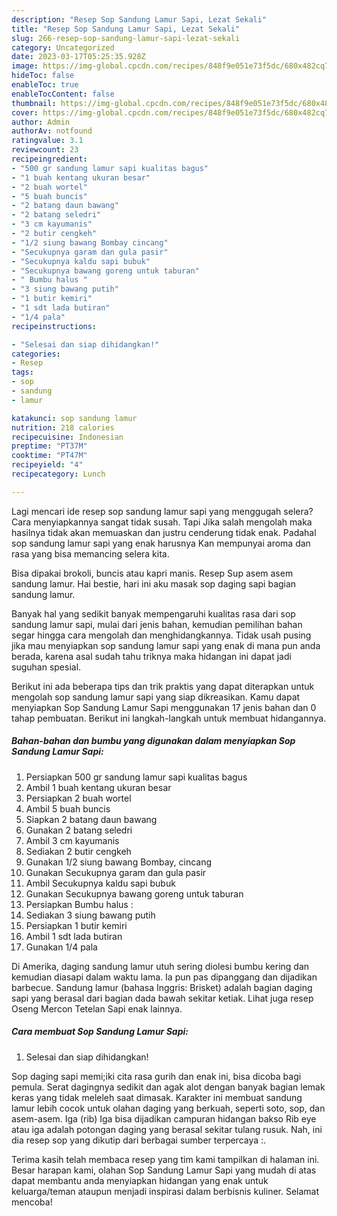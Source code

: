 ```yaml
---
description: "Resep Sop Sandung Lamur Sapi, Lezat Sekali"
title: "Resep Sop Sandung Lamur Sapi, Lezat Sekali"
slug: 266-resep-sop-sandung-lamur-sapi-lezat-sekali
category: Uncategorized
date: 2023-03-17T05:25:35.928Z
image: https://img-global.cpcdn.com/recipes/848f9e051e73f5dc/680x482cq70/sop-sandung-lamur-sapi-foto-resep-utama.jpg
hideToc: false
enableToc: true
enableTocContent: false
thumbnail: https://img-global.cpcdn.com/recipes/848f9e051e73f5dc/680x482cq70/sop-sandung-lamur-sapi-foto-resep-utama.jpg
cover: https://img-global.cpcdn.com/recipes/848f9e051e73f5dc/680x482cq70/sop-sandung-lamur-sapi-foto-resep-utama.jpg
author: Admin
authorAv: notfound
ratingvalue: 3.1
reviewcount: 23
recipeingredient:
- "500 gr sandung lamur sapi kualitas bagus"
- "1 buah kentang ukuran besar"
- "2 buah wortel"
- "5 buah buncis"
- "2 batang daun bawang"
- "2 batang seledri"
- "3 cm kayumanis"
- "2 butir cengkeh"
- "1/2 siung bawang Bombay cincang"
- "Secukupnya garam dan gula pasir"
- "Secukupnya kaldu sapi bubuk"
- "Secukupnya bawang goreng untuk taburan"
- " Bumbu halus "
- "3 siung bawang putih"
- "1 butir kemiri"
- "1 sdt lada butiran"
- "1/4 pala"
recipeinstructions:

- "Selesai dan siap dihidangkan!"
categories:
- Resep
tags:
- sop
- sandung
- lamur

katakunci: sop sandung lamur 
nutrition: 218 calories
recipecuisine: Indonesian
preptime: "PT37M"
cooktime: "PT47M"
recipeyield: "4"
recipecategory: Lunch

---
```



Lagi mencari ide resep sop sandung lamur sapi yang menggugah selera? Cara menyiapkannya sangat tidak susah. Tapi Jika salah mengolah maka hasilnya tidak akan memuaskan dan justru cenderung tidak enak. Padahal sop sandung lamur sapi yang enak harusnya Kan mempunyai aroma dan rasa yang bisa memancing selera kita.


Bisa dipakai brokoli, buncis atau kapri manis. Resep Sup asem asem sandung lamur. Hai bestie, hari ini aku masak sop daging sapi bagian sandung lamur.

Banyak hal yang sedikit banyak mempengaruhi kualitas rasa dari sop sandung lamur sapi, mulai dari jenis bahan, kemudian pemilihan bahan segar hingga cara mengolah dan menghidangkannya. Tidak usah pusing jika mau menyiapkan sop sandung lamur sapi yang enak di mana pun anda berada, karena asal sudah tahu triknya maka hidangan ini dapat jadi suguhan spesial.


Berikut ini ada beberapa tips dan trik praktis yang dapat diterapkan untuk mengolah sop sandung lamur sapi yang siap dikreasikan. Kamu dapat menyiapkan Sop Sandung Lamur Sapi menggunakan 17 jenis bahan dan 0 tahap pembuatan. Berikut ini langkah-langkah untuk membuat hidangannya.

<!--inarticleads1-->

##### Bahan-bahan dan bumbu yang digunakan dalam menyiapkan Sop Sandung Lamur Sapi:

1. Persiapkan 500 gr sandung lamur sapi kualitas bagus
1. Ambil 1 buah kentang ukuran besar
1. Persiapkan 2 buah wortel
1. Ambil 5 buah buncis
1. Siapkan 2 batang daun bawang
1. Gunakan 2 batang seledri
1. Ambil 3 cm kayumanis
1. Sediakan 2 butir cengkeh
1. Gunakan 1/2 siung bawang Bombay, cincang
1. Gunakan Secukupnya garam dan gula pasir
1. Ambil Secukupnya kaldu sapi bubuk
1. Gunakan Secukupnya bawang goreng untuk taburan
1. Persiapkan  Bumbu halus :
1. Sediakan 3 siung bawang putih
1. Persiapkan 1 butir kemiri
1. Ambil 1 sdt lada butiran
1. Gunakan 1/4 pala


Di Amerika, daging sandung lamur utuh sering diolesi bumbu kering dan kemudian diasapi dalam waktu lama. Ia pun pas dipanggang dan dijadikan barbecue. Sandung lamur (bahasa Inggris: Brisket) adalah bagian daging sapi yang berasal dari bagian dada bawah sekitar ketiak. Lihat juga resep Oseng Mercon Tetelan Sapi enak lainnya. 

<!--inarticleads2-->

##### Cara membuat Sop Sandung Lamur Sapi:


1. Selesai dan siap dihidangkan!

Sop daging sapi memi;iki cita rasa gurih dan enak ini, bisa dicoba bagi pemula. Serat dagingnya sedikit dan agak alot dengan banyak bagian lemak keras yang tidak meleleh saat dimasak. Karakter ini membuat sandung lamur lebih cocok untuk olahan daging yang berkuah, seperti soto, sop, dan asem-asem. Iga (rib) Iga bisa dijadikan campuran hidangan bakso Rib eye atau iga adalah potongan daging yang berasal sekitar tulang rusuk. Nah, ini dia resep sop yang dikutip dari berbagai sumber terpercaya :. 

Terima kasih telah membaca resep yang tim kami tampilkan di halaman ini. Besar harapan kami, olahan Sop Sandung Lamur Sapi yang mudah di atas dapat membantu anda menyiapkan hidangan yang enak untuk keluarga/teman ataupun menjadi inspirasi dalam berbisnis kuliner. Selamat mencoba!
